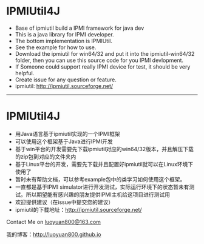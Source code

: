 # IPMIUtil4J
- Base of ipmiutil build a IPMI framework for java dev
- This is a java library for IPMI developer.
- The bottom implementation is IPMIUtil.
- See the example for how to use.
- Download the ipmiutil for win64/32 and put it into the ipmiutil-win64/32 folder, then you can use this source code for you IPMI devlopment.
- If Someone could support really IPMI device for test, it should be very helpful.
- Create issue for any question or feature.
- ipmiutil: http://ipmiutil.sourceforge.net/

---

# IPMIUtil4J 
- 用Java语言基于ipmiutil实现的一个IPMI框架
- 可以使用这个框架基于Java进行IPMI开发
- 基于win平台的开发需要先下载ipmiutil对应的win64/32版本，并且解压下载的zip包到对应的文件夹内
- 基于Linux平台的开发，需要先下载并且配置好ipmiutil就可以在Linux环境下使用了
- 暂时未有帮助文档，可以参考example包中的类学习如何使用这个框架。
- 一直都是基于IPMI simulator进行开发测试，实际运行环境下的状态暂未有测试。所以期望能有感兴趣的朋友提供IPMI主机给这项目进行测试用
- 欢迎提供建议（在issue中提交您的建议）
- ipmiutil的下载地址：http://ipmiutil.sourceforge.net/


Contact Me on luoyuan800@163.com

我的博客：http://luoyuan800.github.io

